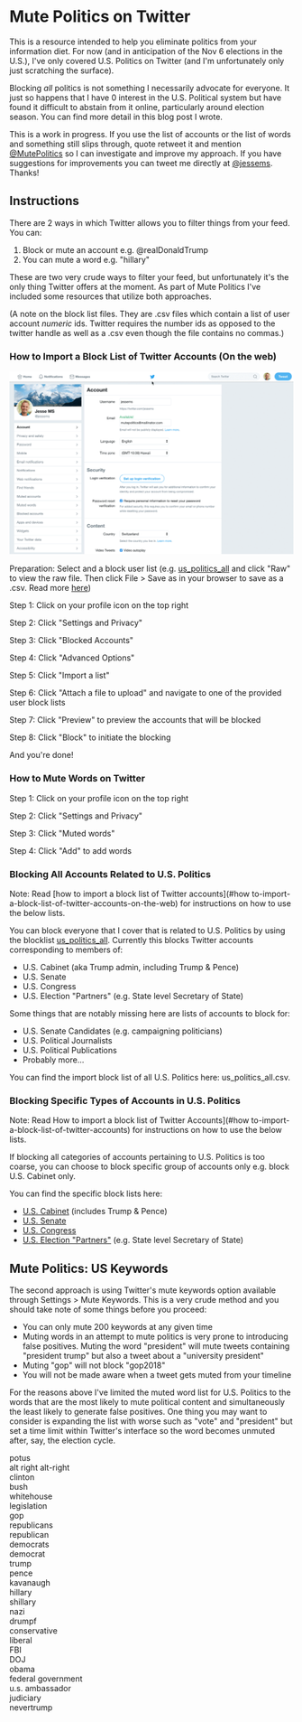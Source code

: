 # Mute Politics on Twitter

This is a resource intended to help you eliminate politics from your  information diet. For now (and in anticipation of the Nov 6 elections in the U.S.), I've only covered U.S. Politics on Twitter (and I'm unfortunately only just scratching the surface).

Blocking *all* politics is not something I necessarily advocate for everyone. It just so happens that I have 0 interest in the U.S. Political system but have found it difficult to abstain from it online, particularly around election season. You can find more detail in this blog post I wrote.

This is a work in progress. If you use the list of accounts or the list of words and something still slips through, quote retweet it and mention [@MutePolitics](https://twitter.com/MutePolitics) so I can investigate and improve my approach. If you have suggestions for improvements you can tweet me directly at [@jessems](https://twitter.com/JesseMS). Thanks!

## Instructions

There are 2 ways in which Twitter allows you to filter things from your feed. You can:

1. Block or mute an account e.g. @realDonaldTrump
2. You can mute a word e.g. "hillary"

These are two very crude ways to filter your feed, but unfortunately it's the only thing Twitter offers at the moment. As part of Mute Politics I've included some resources that utilize both approaches.

(A note on the block list files. They are .csv files which contain a list of user account *numeric* ids. Twitter requires the number ids as opposed to the twitter handle as well as a .csv even though the file contains no commas.)

### How to Import a Block List of Twitter Accounts (On the web)

![Explanainer Video](images/screencast.gif)

Preparation: Select and a block user list (e.g. [us_politics_all](us_politics_all.csv) and click "Raw" to view the raw file. Then click File > Save as in your browser to save as a .csv. Read more [here](#blocking-all-accounts-related-to-us-politics))

Step 1: Click on your profile icon on the top right

Step 2: Click "Settings and Privacy"

Step 3: Click "Blocked Accounts"

Step 4: Click "Advanced Options"

Step 5: Click "Import a list"

Step 6: Click "Attach a file to upload" and navigate to one of the provided user block lists

Step 7: Click "Preview" to preview the accounts that will be blocked

Step 8: Click "Block" to initiate the blocking

And you're done!

### How to Mute Words on Twitter

Step 1: Click on your profile icon on the top right

Step 2: Click "Settings and Privacy"

Step 3: Click "Muted words"

Step 4: Click "Add" to add words


### Blocking All Accounts Related to U.S. Politics

Note: Read [how to import a block list of Twitter accounts](#how to-import-a-block-list-of-twitter-accounts-on-the-web) for instructions on how to use the below lists.

You can block everyone that I cover that is related to U.S. Politics by using the blocklist [us_politics_all](us_politics_all.csv). Currently this blocks Twitter accounts corresponding to members of:
- U.S. Cabinet (aka Trump admin, including Trump & Pence)
- U.S. Senate
- U.S. Congress
- U.S. Election "Partners" (e.g. State level Secretary of State)

Some things that are notably missing here are lists of accounts to block for:
- U.S. Senate Candidates (e.g. campaigning politicians)
- U.S. Political Journalists
- U.S. Political Publications
- Probably more...

You can find the import block list of all U.S. Politics here: us_politics_all.csv.

### Blocking Specific Types of Accounts in U.S. Politics

Note: Read How to import a block list of Twitter Accounts](#how to-import-a-block-list-of-twitter-accounts) for instructions on how to use the below lists.

If blocking all categories of accounts pertaining to U.S. Politics is too coarse, you can choose to block specific group of accounts only e.g. block U.S. Cabinet only.

You can find the specific block lists here:
- [U.S. Cabinet](us_cabinet.csv) (includes Trump & Pence)
- [U.S. Senate](us_senate.csv)
- [U.S. Congress](us_congress.csv)
- [U.S. Election "Partners"](us_election_partners.csv) (e.g. State level Secretary of State)

## Mute Politics: US Keywords

The second approach is using Twitter's mute keywords option available through Settings > Mute Keywords. This is a very crude method and you should take note of some things before you proceed:

- You can only mute 200 keywords at any given time
- Muting words in an attempt to mute politics is very prone to introducing false positives. Muting the word "president" will mute tweets containing "president trump" but also a tweet about a "university president"
- Muting "gop" will not block "gop2018"
- You will not be made aware when a tweet gets muted from your timeline

For the reasons above I've limited the muted word list for U.S. Politics to the words that are the most likely to mute political content and simultaneously the least likely to generate false positives. One thing you may want to consider is expanding the list with worse such as "vote" and "president" but set a time limit within Twitter's interface so the word becomes unmuted after, say, the election cycle.

potus  
alt right
alt-right  
clinton  
bush  
whitehouse  
legislation  
gop  
republicans  
republican  
democrats  
democrat  
trump  
pence  
kavanaugh  
hillary  
shillary  
nazi  
drumpf  
conservative  
liberal  
FBI  
DOJ  
obama  
federal government  
u.s. ambassador  
judiciary  
nevertrump  
